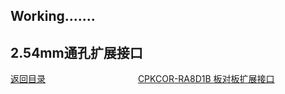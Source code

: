 ## Working.......

## 2.54mm通孔扩展接口



[返回目录](01_overview.md)             [CPKCOR-RA8D1B 板对板扩展接口](05_btb_expansion.md)
